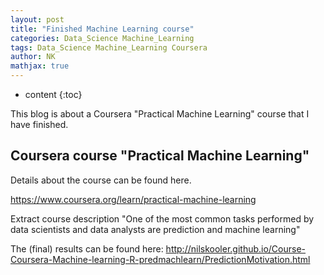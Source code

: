 ```yaml
---
layout: post
title: "Finished Machine Learning course"
categories: Data_Science Machine_Learning
tags: Data_Science Machine_Learning Coursera
author: NK
mathjax: true
---
```


* content
{:toc}

This blog is about a Coursera "Practical Machine Learning" course that I have finished. 

## Coursera course "Practical Machine Learning"

Details about the course can be found here. 

<https://www.coursera.org/learn/practical-machine-learning>

Extract course description
"One of the most common tasks performed by data scientists and data analysts are prediction and machine learning"


The (final) results can be found here:
<http://nilskooler.github.io/Course-Coursera-Machine-learning-R-predmachlearn/PredictionMotivation.html>